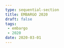 ```yaml
---
type: sequential-section
title: EMBARGO 2020
draft: false
tags:
 - embargo
 - 2020
date: 2020-03-01
---
```

